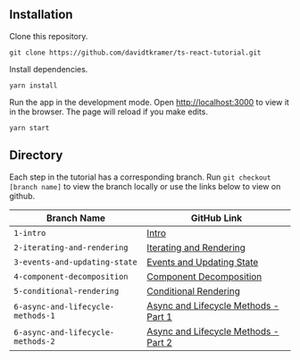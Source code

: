 ## Installation

Clone this repository.

```
git clone https://github.com/davidtkramer/ts-react-tutorial.git
```

Install dependencies.

```
yarn install
```

Run the app in the development mode. Open [http://localhost:3000](http://localhost:3000) to view it in the browser. The page will reload if you make edits.

```
yarn start
```

## Directory

Each step in the tutorial has a corresponding branch. Run `git checkout [branch name]` to view the branch locally or use the links below to view on github.

| Branch Name | GitHub Link |
| --- | --- |
| `1-intro` | [Intro](https://github.com/davidtkramer/ts-react-tutorial/tree/1-intro) |
| `2-iterating-and-rendering` | [Iterating and Rendering](https://github.com/davidtkramer/ts-react-tutorial/tree/2-iterating-and-rendering) |
| `3-events-and-updating-state` | [Events and Updating State](https://github.com/davidtkramer/ts-react-tutorial/tree/3-events-and-updating-state) |
| `4-component-decomposition` | [Component Decomposition](https://github.com/davidtkramer/ts-react-tutorial/tree/4-component-decomposition) |
| `5-conditional-rendering` | [Conditional Rendering](https://github.com/davidtkramer/ts-react-tutorial/tree/5-conditional-rendering) |
| `6-async-and-lifecycle-methods-1` | [Async and Lifecycle Methods - Part 1](https://github.com/davidtkramer/ts-react-tutorial/tree/6-async-and-lifecycle-methods-1) |
| `6-async-and-lifecycle-methods-2` | [Async and Lifecycle Methods - Part 2](https://github.com/davidtkramer/ts-react-tutorial/tree/6-async-and-lifecycle-methods-2) |
